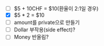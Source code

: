 - [ ] $5 + 10CHF = $10(환율이 2:1일 경우)
- [x] $5 \* 2 = $10
- [ ] amount를 private으로 만들기
- [ ] Dollar 부작용(side effect)?
- [ ] Money 반올림?
